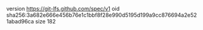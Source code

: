 version https://git-lfs.github.com/spec/v1
oid sha256:3a682e666e456b76e1c1bbf8f28e990d5195d199a9cc876694a2e521abad96ca
size 182
